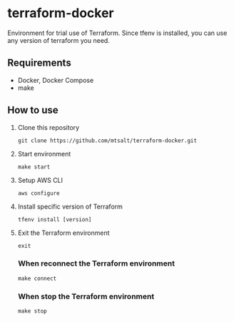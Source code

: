 # terraform-docker
Environment for trial use of Terraform. Since tfenv is installed, you can use any version of terraform you need.


## Requirements
- Docker, Docker Compose
- make

## How to use
1. Clone this repository
    ```
    git clone https://github.com/mtsalt/terraform-docker.git
    ```
1. Start environment
    ```
    make start
    ```
1. Setup AWS CLI
    ```
    aws configure
    ```
1. Install specific version of Terraform
    ```
    tfenv install [version]
    ```
1. Exit the Terraform environment
    ```
    exit
    ```
    ### When reconnect the Terraform environment
    ```
    make connect
    ```
    ### When stop the Terraform environment
    ```
    make stop
    ```